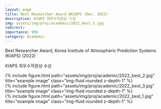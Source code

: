 ```yaml
---
layout: page
title: Best Researcher Award @KIAPS (Dec. 2022) 
description: KIAPS 최우수직원상 수상
img: assets/img/proj/academic/2022_best_1.jpg
redirect: 
importance: 996
category: Academic
---
```


Best Researcher Award, Korea Institute of Atmospheric Prediction Systems (KIAPS) (2022)

KIAPS 최우수직원상 수상



<div class="row">
    <div class="col-sm mt-2 mt-md-0">
        {% include figure.html path="assets/img/proj/academic/2022_best_2.jpg" title="example image" class="img-fluid rounded z-depth-1" %}
    </div>
    <div class="col-sm mt-2 mt-md-0">
        {% include figure.html path="assets/img/proj/academic/2022_best_3.jpg" title="example image" class="img-fluid rounded z-depth-1" %}
    </div>
</div>
<div class="caption">
    
</div>

<div class="row">
    <div class="col-sm mt-3 mt-md-0">
        {% include figure.html path="assets/img/proj/academic/2022_best_1.jpg" title="example image" class="img-fluid rounded z-depth-1" %}
    </div>
</div>
<div class="caption">
    
</div>
